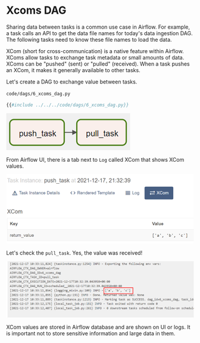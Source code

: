 # Xcoms DAG

Sharing data between tasks is a common use case in Airflow. For example, a task calls an API to get the data file names for today's data ingestion DAG. The following tasks need to know these file names to load the data.

XCom (short for cross-communication) is a native feature within Airflow. XComs allow tasks to exchange task metadata or small amounts of data. XComs can be "pushed" (sent) or "pulled" (received). When a task pushes an XCom, it makes it generally available to other tasks.

Let's create a DAG to exchange value between tasks.

`code/dags/6_xcoms_dag.py`
```python
{{#include ../../../code/dags/6_xcoms_dag.py}}
```

![xcoms dag](airflow-xcoms-dag.png)

From Airflow UI, there is a tab next to `Log` called XCom that shows XCom values.

![xcoms push](airflow-xcoms-push.png)

Let's check the `pull_task`. Yes, the value was received!

![xcoms pull](airflow-xcoms-pull.png)

XCom values are stored in Airflow database and are shown on UI or logs. It is important not to store sensitive information and large data in them.
